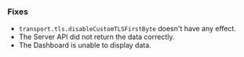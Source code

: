 ### Fixes

* `transport.tls.disableCustomTLSFirstByte` doesn't have any effect.
* The Server API did not return the data correctly.
* The Dashboard is unable to display data.
